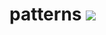 # patterns <img src="http://win10nik.cloudapp.net/app/rest/builds/buildType:DevTeam_Patterns,branch:master/statusIcon"/>
